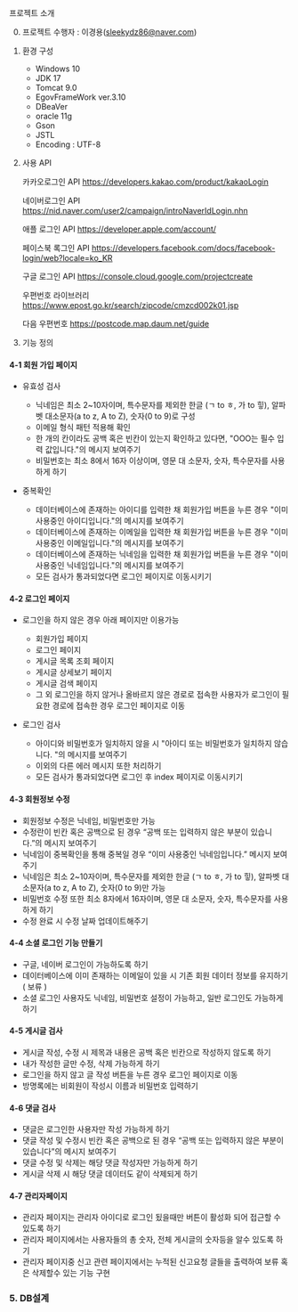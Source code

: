 
프로젝트 소개

0. 프로젝트 수행자 : 이경용(sleekydz86@naver.com)

1. 환경 구성
   + Windows 10
   + JDK 17
   + Tomcat 9.0 
   + EgovFrameWork ver.3.10
   + DBeaVer 
   + oracle 11g
   + Gson
   + JSTL
   + Encoding : UTF-8
 
2. 사용 API

   카카오로그인 API
   https://developers.kakao.com/product/kakaoLogin

   네이버로그인 API
   https://nid.naver.com/user2/campaign/introNaverIdLogin.nhn

   애플 로그인 API
   https://developer.apple.com/account/

   페이스북 록그인 API
   https://developers.facebook.com/docs/facebook-login/web?locale=ko_KR

   구글 로그인 API
   https://console.cloud.google.com/projectcreate
   
   우편번호 라이브러리
   https://www.epost.go.kr/search/zipcode/cmzcd002k01.jsp
   
   다음 우편번호
   https://postcode.map.daum.net/guide

4.  기능 정의

#### 4-1 회원 가입 페이지

- 유효성 검사
  - 닉네임은 최소 2~10자이며, 특수문자를 제외한 한글 (ㄱ to ㅎ, 가 to 힣), 알파벳 대소문자(a to z, A to Z), 숫자(0 to 9)로 구성
  - 이메일 형식 패턴 적용해 확인
  - 한 개의 칸이라도 공백 혹은 빈칸이 있는지 확인하고 있다면, "OOO는 필수 입력 값입니다."의 메시지 보여주기
  - 비밀번호는 최소 8에서 16자 이상이며, 영문 대 소문자, 숫자, 특수문자를 사용하게 하기

- 중복확인
  - 데이터베이스에 존재하는 아이디를 입력한 채 회원가입 버튼을 누른 경우 "이미 사용중인 아이디입니다."의 메시지를 보여주기
  - 데이터베이스에 존재하는 이메일을 입력한 채 회원가입 버튼을 누른 경우 "이미 사용중인 이메일입니다."의 메시지를 보여주기
  - 데이터베이스에 존재하는 닉네임을 입력한 채 회원가입 버튼을 누른 경우 "이미 사용중인 닉네임입니다."의 메시지를 보여주기
  - 모든 검사가 통과되었다면 로그인 페이지로 이동시키기

#### 4-2 로그인 페이지

- 로그인을 하지 않은 경우 아래 페이지만 이용가능
  - 회원가입 페이지
  - 로그인 페이지
  - 게시글 목록 조회 페이지
  - 게시글 상세보기 페이지
  - 게시글 검색 페이지
  - 그 외 로그인을 하지 않거나 올바르지 않은 경로로 접속한 사용자가 로그인이 필요한 경로에 접속한 경우 로그인 페이지로 이동

- 로그인 검사
  - 아이디와 비밀번호가 일치하지 않을 시 "아이디 또는 비밀번호가 일치하지 않습니다. "의 메시지를 보여주기
  - 이외의 다른 에러 메시지 또한 처리하기
  - 모든 검사가 통과되었다면 로그인 후 index 페이지로 이동시키기

#### 4-3 회원정보 수정

  - 회원정보 수정은 닉네임, 비밀번호만 가능
  - 수정란이 빈칸 혹은 공백으로 된 경우 “공백 또는 입력하지 않은 부분이 있습니다.”의 메시지 보여주기
  - 닉네임이 중복확인을 통해 중복일 경우 “이미 사용중인 닉네임입니다.” 메시지 보여주기
  - 닉네임은 최소 2~10자이며, 특수문자를 제외한 한글 (ㄱ to ㅎ, 가 to 힣), 알파벳 대소문자(a to z, A to Z), 숫자(0 to 9)만 가능
  - 비밀번호 수정 또한 최소 8자에서 16자이며, 영문 대 소문자, 숫자, 특수문자를 사용하게 하기
  - 수정 완료 시 수정 날짜 업데이트해주기

#### 4-4 소셜 로그인 기능 만들기

  - 구글, 네이버 로그인이 가능하도록 하기
  - 데이터베이스에 이미 존재하는 이메일이 있을 시 기존 회원 데이터 정보를 유지하기 ( 보류 )
  - 소셜 로그인 사용자도 닉네임, 비밀번호 설정이 가능하고, 일반 로그인도 가능하게 하기

#### 4-5 게시글 검사

  - 게시글 작성, 수정 시 제목과 내용은 공백 혹은 빈칸으로 작성하지 않도록 하기
  - 내가 작성한 글만 수정, 삭제 가능하게 하기
  - 로그인을 하지 않고 글 작성 버튼을 누른 경우 로그인 페이지로 이동
  - 방명록에는 비회원이 작성시 이름과 비밀번호 입력하기

#### 4-6 댓글 검사

  - 댓글은 로그인한 사용자만 작성 가능하게 하기
  - 댓글 작성 및 수정시 빈칸 혹은 공백으로 된 경우 “공백 또는 입력하지 않은 부분이 있습니다”의 메시지 보여주기
  - 댓글 수정 및 삭제는 해당 댓글 작성자만 가능하게 하기
  - 게시글 삭제 시 해당 댓글 데이터도 같이 삭제되게 하기

#### 4-7 관리자페이지
  - 관리자 페이지는 관리자 아이디로 로그인 됬을때만 버튼이 활성화 되어 접근할 수 있도록 하기
  - 관리자 페이지에서는 사용자들의 총 숫자, 전체 게시글의 숫자등을 알수 있도록 하기
  - 관리자 페이지중 신고 관련 페이지에서는 누적된 신고요청 글들을 출력하여 보류 혹은 삭제할수 있는 기능 구현

### 5. DB설계
